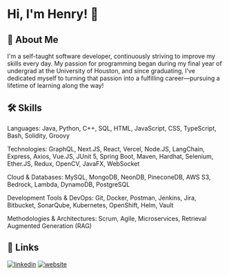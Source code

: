 # Hi, I'm Henry! 👋


## 🚀 About Me
I'm a self-taught software developer, continuously striving to improve my skills every day. My passion for programming began during my final year of undergrad at the University of Houston, and since graduating, I’ve dedicated myself to turning that passion into a fulfilling career—pursuing a lifetime of learning along the way!


## 🛠 Skills
Languages: Java, Python, C++, SQL, HTML, JavaScript, CSS, TypeScript, Bash, Solidity, Groovy

Technologies: GraphQL, Next.JS, React, Vercel, Node.JS, LangChain, Express, Axios, Vue.JS, JUnit 5, Spring Boot, Maven, Hardhat, Selenium, Ether.JS, Redux, OpenCV, JavaFX, WebSocket

Cloud & Databases: MySQL, MongoDB, NeonDB, PineconeDB, AWS S3, Bedrock, Lambda, DynamoDB, PostgreSQL

Development Tools & DevOps: Git, Docker, Postman, Jenkins, Jira, Bitbucket, SonarQube, Kubernetes, OpenShift, Helm, Vault

Methodologies & Architectures: Scrum, Agile, Microservices, Retrieval Augmented Generation (RAG)


## 🔗 Links
[![linkedin](https://img.shields.io/badge/linkedin-0A66C2?style=for-the-badge&logo=linkedin&logoColor=white)](https://www.linkedin.com/in/henry-nguyen682/)
[![website](https://img.shields.io/badge/Website%20Portfolio-8A2BE2?style=for-the-badge)](https://www.henry-nguyen.com/)
